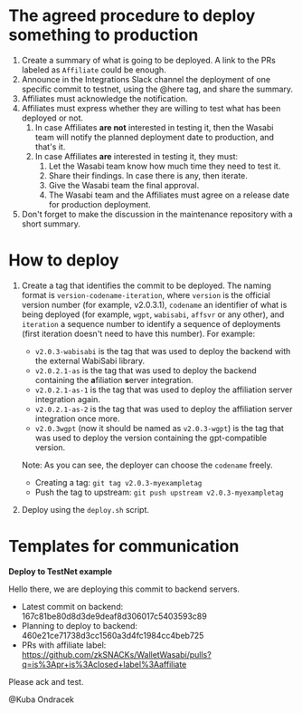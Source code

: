 # The agreed procedure to deploy something to production

1. Create a summary of what is going to be deployed. A link to the PRs labeled as `Affiliate` could be enough.
2. Announce in the Integrations Slack channel the deployment of one specific commit to testnet, using the @here tag, and share the summary.
3. Affiliates must acknowledge the notification.
4. Affiliates must express whether they are willing to test what has been deployed or not.
   1. In case Affiliates **are not** interested in testing it, then the Wasabi team will notify the planned deployment date to production, and that's it.
   2. In case Affiliates **are** interested in testing it, they must:
      1. Let the Wasabi team know how much time they need to test it.
      2. Share their findings. In case there is any, then iterate.
      3. Give the Wasabi team the final approval.
      4. The Wasabi team and the Affiliates must agree on a release date for production deployment.
5. Don't forget to make the discussion in the maintenance repository with a short summary.

# How to deploy

1. Create a tag that identifies the commit to be deployed. The naming format is `version-codename-iteration`, where `version` is the official version number (for example, v2.0.3.1), `codename` an identifier of what is being deployed (for example, `wgpt`, `wabisabi`, `affsvr` or any other), and `iteration` a sequence number to identify a sequence of deployments (first iteration doesn't need to have this number). For example:
   - `v2.0.3-wabisabi` is the tag that was used to deploy the backend with the external WabiSabi library.
   - `v2.0.2.1-as` is the tag that was used to deploy the backend containing the **a**filiation **s**erver integration.
   - `v2.0.2.1-as-1` is the tag that was used to deploy the affiliation server integration again.
   - `v2.0.2.1-as-2` is the tag that was used to deploy the affiliation server integration once more.
   - `v2.0.3wgpt` (now it should be named as `v2.0.3-wgpt`) is the tag that was used to deploy the version containing the gpt-compatible version.

   Note: As you can see, the deployer can choose the `codename` freely.

   - Creating a tag: `git tag v2.0.3-myexampletag`
   - Push the tag to upstream: `git push upstream v2.0.3-myexampletag`

3. Deploy using the `deploy.sh` script.

# Templates for communication

**Deploy to TestNet example**

Hello there, we are deploying this commit to backend servers.
- Latest commit on backend: 167c81be80d8d3de9deaf8d306017c5403593c89
- Planning to deploy to backend: 460e21ce71738d3cc1560a3d4fc1984cc4beb725
- PRs with affiliate label: https://github.com/zkSNACKs/WalletWasabi/pulls?q=is%3Apr+is%3Aclosed+label%3Aaffiliate

Please ack and test.

@Kuba Ondracek
